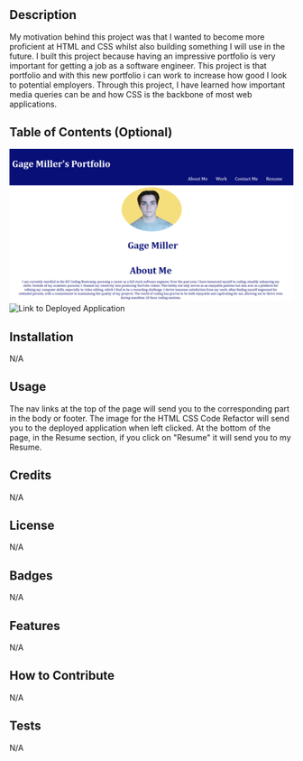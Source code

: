 # <KU-Homework2>

## Description

My motivation behind this project was that I wanted to become more proficient at HTML and CSS whilst also building something I will use in the future. I built this project because having an impressive portfolio is very important for getting a job as a software engineer. This project is that portfolio and with this new portfolio i can work to increase how good I look to potential employers. Through this project, I have learned how important media queries can be and how CSS is the backbone of most web applications.

## Table of Contents (Optional)

![Screenshot of Deployed Application](stuffnjunk.png)
![Link to Deployed Application]()

## Installation

N/A

## Usage

The nav links at the top of the page will send you to the corresponding part in the body or footer. The image for the HTML CSS Code Refactor will send you to the deployed application when left clicked. At the bottom of the page, in the Resume section, if you click on "Resume" it will send you to my Resume.

## Credits

N/A

## License

N/A

## Badges

N/A

## Features

N/A

## How to Contribute

N/A

## Tests

N/A